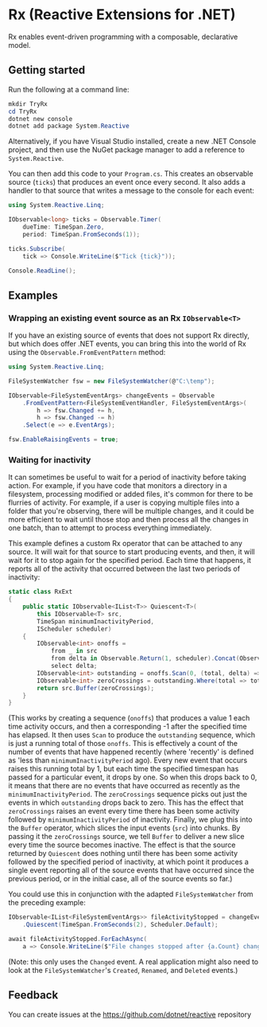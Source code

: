 # Rx (Reactive Extensions for .NET)

Rx enables event-driven programming with a composable, declarative model.


## Getting started

Run the following at a command line:

```ps1
mkdir TryRx
cd TryRx
dotnet new console
dotnet add package System.Reactive
```

Alternatively, if you have Visual Studio installed, create a new .NET Console project, and then use the NuGet package manager to add a reference to `System.Reactive`.

You can then add this code to your `Program.cs`. This creates an observable source (`ticks`) that produces an event once every second. It also adds a handler to that source that writes a message to the console for each event:

```cs
using System.Reactive.Linq;

IObservable<long> ticks = Observable.Timer(
    dueTime: TimeSpan.Zero,
    period: TimeSpan.FromSeconds(1));

ticks.Subscribe(
    tick => Console.WriteLine($"Tick {tick}"));

Console.ReadLine();
```

## Examples

### Wrapping an existing event source as an Rx `IObservable<T>`

If you have an existing source of events that does not support Rx directly, but which does offer .NET events, you can bring this into the world of Rx using the `Observable.FromEventPattern` method:

```cs
using System.Reactive.Linq;

FileSystemWatcher fsw = new FileSystemWatcher(@"C:\temp");

IObservable<FileSystemEventArgs> changeEvents = Observable
    .FromEventPattern<FileSystemEventHandler, FileSystemEventArgs>(
        h => fsw.Changed += h,
        h => fsw.Changed -= h)
    .Select(e => e.EventArgs);

fsw.EnableRaisingEvents = true;
```


### Waiting for inactivity

It can sometimes be useful to wait for a period of inactivity before taking action. For example, if you have code that monitors a directory in a filesystem, processing modified or added files, it's common for there to be flurries of activity. For example, if a user is copying multiple files into a folder that you're observing, there will be multiple changes, and it could be more efficient to wait until those stop and then process all the changes in one batch, than to attempt to process everything immediately.

This example defines a custom Rx operator that can be attached to any source. It will wait for that source to start producing events, and then, it will wait for it to stop again for the specified period. Each time that happens, it reports all of the activity that occurred between the last two periods of inactivity:

```cs
static class RxExt
{
    public static IObservable<IList<T>> Quiescent<T>(
        this IObservable<T> src,
        TimeSpan minimumInactivityPeriod,
        IScheduler scheduler)
    {
        IObservable<int> onoffs =
            from _ in src
            from delta in Observable.Return(1, scheduler).Concat(Observable.Return(-1, scheduler).Delay(minimumInactivityPeriod, scheduler))
            select delta;
        IObservable<int> outstanding = onoffs.Scan(0, (total, delta) => total + delta);
        IObservable<int> zeroCrossings = outstanding.Where(total => total == 0);
        return src.Buffer(zeroCrossings);
    }
}
```

(This works by creating a sequence (`onoffs`) that produces a value 1 each time activity occurs, and then a corresponding -1 after the specified time has elapsed. It then uses `Scan` to produce the `outstanding` sequence, which is just a running total of those `onoffs`. This is effectively a count of the number of events that have happened recently (where 'recently' is defined as 'less than `minimumInactivityPeriod` ago). Every new event that occurs raises this running total by 1, but each time the specified timespan has passed for a particular event, it drops by one. So when this drops back to 0, it means that there are no events that have occurred as recently as the `minimumInactivityPeriod`. The `zeroCrossings` sequence picks out just the events in which `outstanding` drops back to zero. This has the effect that `zeroCrossings` raises an event every time there has been some activity followed by `minimumInactivityPeriod` of inactivity. Finally, we plug this into the `Buffer` operator, which slices the input events (`src`) into chunks. By passing it the `zeroCrossings` source, we tell `Buffer` to deliver a new slice every time the source becomes inactive. The effect is that the source returned by `Quiescent` does nothing until there has been some activity followed by the specified period of inactivity, at which point it produces a single event reporting all of the source events that have occurred since the previous period, or in the initial case, all of the source events so far.)

You could use this in conjunction with the adapted `FileSystemWatcher` from the preceding example:

```cs
IObservable<IList<FileSystemEventArgs>> fileActivityStopped = changeEvents
    .Quiescent(TimeSpan.FromSeconds(2), Scheduler.Default);

await fileActivityStopped.ForEachAsync(
    a => Console.WriteLine($"File changes stopped after {a.Count} changes"));
```

(Note: this only uses the `Changed` event. A real application might also need to look at the `FileSystemWatcher`'s `Created`, `Renamed`, and `Deleted` events.)

## Feedback

You can create issues at the https://github.com/dotnet/reactive repository
